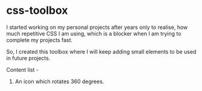 # css-toolbox

I started working on my personal projects after years only to realise, how much repetitive CSS I am using,
which is a blocker when I am trying to complete my projects fast.

So, I created this toolbox where I will keep adding small elements to be used in future projects.

Content list -

1. An icon which rotates 360 degrees.
